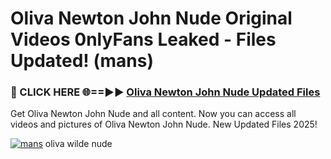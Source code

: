 # Oliva Newton John Nude Original Videos 0nlyFans Leaked - Files Updated! (mans)

<h3>🔴 CLICK HERE 🌐==►► <a href="https://tinyurl.com/yrmya6cz" rel="nofollow">Oliva Newton John Nude Updated Files</a></h3>

Get Oliva Newton John Nude and all content. Now you can access all videos and pictures of Oliva Newton John Nude. New Updated Files 2025!

[![mans](https://i.imgur.com/FMdXYCs.gif)](https://tinyurl.com/yrmya6cz)
oliva wilde nude